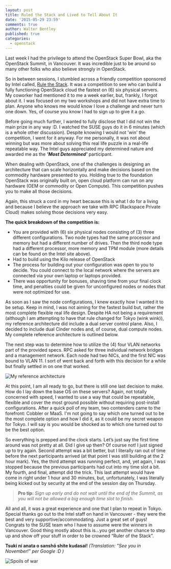 ```yaml
---
layout: post
title: Ruled the Stack and Lived to Tell About It
date: '2015-05-29 23:59'
comments: true
author: Walter Bentley
published: true
categories:
  - openstack
---
```


Last week I had the privilege to attend the OpenStack Super Bowl, aka the OpenStack Summit, in Vancouver.  It was incredible just to be around so many other folks who also believe strongly in OpenStack.

So in between sessions, I stumbled across a friendly competition sponsored by Intel called, [Rule the Stack](https://01.org/openstack/openstacksummitvancouverbc2015/rule-stack-vancouver).  It was a competition to see who can build a fully functioning OpenStack cloud the fastest on (6) six physical servers.  My coworker had mentioned it to me a week earlier, but, frankly, I forgot about it.  I was focused on my two workshops and did not have extra time to plan.  Anyone who knows me would know I love a challenge and never turn one down.  Yes, of course you know I had to sign up to give it a go.

Before going much further, I wanted to fully disclose that I did not win the main prize in any way :D.  I watched the SUSE guys do it in 6 minutes (which is a whole other discussion).  Despite knowing I would not 'win' the competition, I went for it anyway.  For me personally, it was not about winning but was more about solving this real life puzzle in a real-life repeatable way.  The Intel guys appreciated my determined nature and awarded me as the ***'Most Determined'*** participant.

When dealing with OpenStack, one of the challenges is designing an architecture that can scale horizontally and make decisions based on the commodity hardware presented to you.  Holding true to the foundation OpenStack was originally built on, open cloud platform can run on any hardware (OEM or commodity or Open Compute).  This competition pushes you to make all those decisions. 

Again, this struck a cord in my heart because this is what I do for a living and because  I believe the approach we take with RPC (Rackspace Private Cloud) makes solving those decisions very easy.

**The quick breakdown of the competition is:**

* You are provided with (6) six physical nodes consisting of (3) three different configurations.  Two node types had the same processor and memory but had a different number of drives.  Then the third node type had a different processor, more memory and TPM module (more details can be found on the Intel site above).
* Had to build using the Kilo release of OpenStack
* The process for building out your configuration was open to you to decide.  You could connect to the local network where the servers are connected via your own laptop or laptops provided.
* There was opportunity for bonuses, shaving time from your final clock time, and penalties could be given for unconfigured nodes or nodes that were not optimized for use.

As soon as I saw the node configurations, I knew exactly how I wanted it to be setup.  Keep in mind, I was not aiming for the fastest build but, rather the most complete flexible real life design.  Despite HA not being a requirement (although I am attempting to have that rule changed for Tokyo (wink wink)), my reference architecture did include a dual server control plane.  Also, I decided to include dual Cinder nodes and, of course, dual compute nodes.  My complete reference architecture is outlined below.

The next step was to determine how to utilize the (4) four VLAN networks part of the provided specs.  RPC asked for three individual network bridges and a management network.  Each node had two NICs, and the first NIC was bound to VLAN 11.  I sort of went back and forth with this decision for a while but finally settled in on one that worked.

![My reference architecture](http://www.hitchnyc.com/content/images/2015/05/rulethestack-ref.png)

At this point, I am all ready to go, but there is still one last decision to make.  How do I lay down the base OS on these servers?  Again, not totally concerned with speed, I wanted to use a way that could be repeatable, flexible and cover the most ground possible without requiring post-install configurations.  After a quick poll of my team, two contenders came to the forefront: Cobbler or MaaS.  I'm not going to say which one turned out to be the most complete option and how I did it, as it could be my secret weapon for Tokyo.  I will say is you would be shocked as to which one turned out to be the best option.

So everything is prepped and the clock starts.  Let’s just say the first time around was not pretty at all.  Did I give up then?  Of course not!  I just signed up to try again.  Second attempt was a bit better, but I literally ran out of time before the next participants arrived (at that point I was still building at the 2 hour mark).  Yes, the third attempt was running perfect, and, yet again, I was stopped because the previous participants had cut into my time slot a bit. My fourth, and final, attempt did the trick. This last attempt would have come in right under 1 hour and 30 minutes, but, unfortunately, I was literally being kicked out by security at the end of the session day on Thursday. 

>**Pro tip:** *Sign up early and do not wait until the end of the Summit, as you will not be allowed a big enough time slot to finish.*

All and all, it was a great experience and one that I plan to repeat in Tokyo.  Special thanks go out to the Intel staff on hand in Vancouver - they were the best and very supportive/accommodating.  Just a great set of guys!  Congrats to the SUSE team who I have to assume were the winners in Vancouver.  Good thing mostly about this is...you get another chance to step up and show off your stuff in order to be crowned “Ruler of the Stack”.  

**Tsuki ni anata o sanshō shite kudasai!** *(Translation: "See you in November!” per Google :D )*

![Spoils of war](http://www.hitchnyc.com/content/images/2015/05/rts-pic2.jpeg)